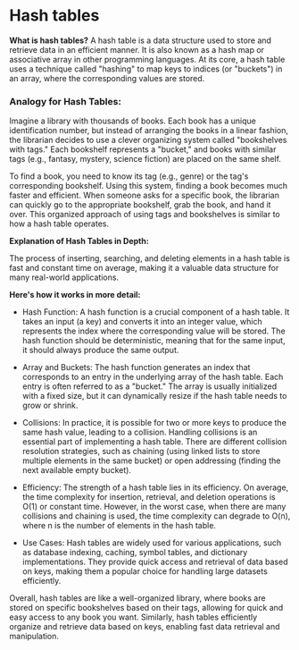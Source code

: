# Hash tables
**What is hash tables?**
A hash table is a data structure used to store and retrieve data in an efficient manner. It is also known as a hash map or associative
array in other programming languages. At its core, a hash table uses a technique called "hashing" to map keys to indices (or "buckets")
in an array, where the corresponding values are stored.

### Analogy for Hash Tables:

Imagine a library with thousands of books. Each book has a unique identification number, but instead of arranging the books in a linear fashion, the librarian decides to use a clever organizing system called "bookshelves with tags." Each bookshelf represents a "bucket," and books with similar tags (e.g., fantasy, mystery, science fiction) are placed on the same shelf.


To find a book, you need to know its tag (e.g., genre) or the tag's corresponding bookshelf. Using this system, finding a book becomes much faster and efficient. When someone asks for a specific book, the librarian can quickly go to the appropriate bookshelf, grab the book, and hand it over. This organized approach of using tags and bookshelves is similar to how a hash table operates.

**Explanation of Hash Tables in Depth:**


The process of inserting, searching, and deleting elements in a hash table is fast and constant time on average, making it a valuable data structure for many real-world applications.


**Here's how it works in more detail:**


* Hash Function:
A hash function is a crucial component of a hash table. It takes an input (a key) and converts it into an integer value, which represents the index where the corresponding value will be stored. The hash function should be deterministic, meaning that for the same input, it should always produce the same output.


* Array and Buckets:
The hash function generates an index that corresponds to an entry in the underlying array of the hash table. Each entry is often referred to as a "bucket." The array is usually initialized with a fixed size, but it can dynamically resize if the hash table needs to grow or shrink.


* Collisions:
In practice, it is possible for two or more keys to produce the same hash value, leading to a collision. Handling collisions is an essential part of implementing a hash table. There are different collision resolution strategies, such as chaining (using linked lists to store multiple elements in the same bucket) or open addressing (finding the next available empty bucket).


* Efficiency:
The strength of a hash table lies in its efficiency. On average, the time complexity for insertion, retrieval, and deletion operations is O(1) or constant time. However, in the worst case, when there are many collisions and chaining is used, the time complexity can degrade to O(n), where n is the number of elements in the hash table.


* Use Cases:
Hash tables are widely used for various applications, such as database indexing, caching, symbol tables, and dictionary implementations. They provide quick access and retrieval of data based on keys, making them a popular choice for handling large datasets efficiently.


Overall, hash tables are like a well-organized library, where books are stored on specific bookshelves based on their tags, allowing for quick and easy access to any book you want. Similarly, hash tables efficiently organize and retrieve data based on keys, enabling fast data retrieval and manipulation.
